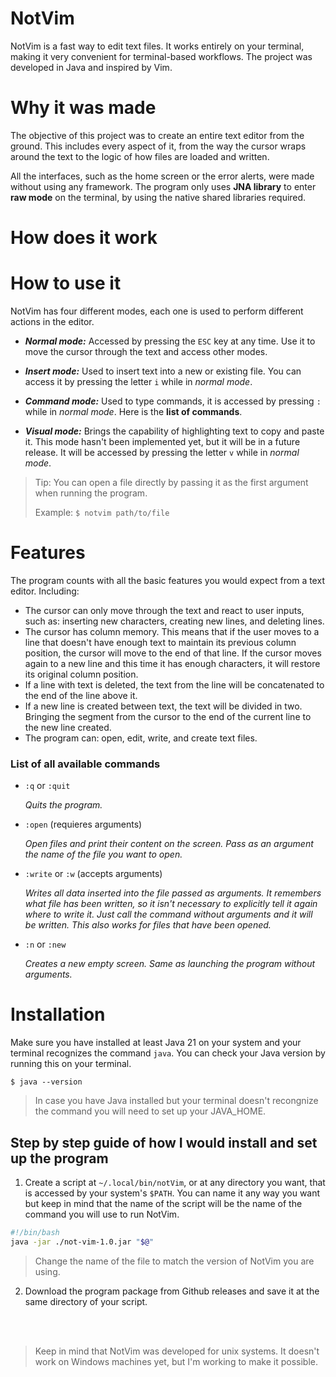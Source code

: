 # NotVim
NotVim is a fast way to edit text files. It works entirely on your terminal, making it very convenient for terminal-based workflows. The project was developed in Java and inspired by Vim.

# Why it was made
The objective of this project was to create an entire text editor from the ground. This includes every aspect of it, from the way the cursor wraps around the text to the logic of how files are loaded and written.

All the interfaces, such as the home screen or the error alerts, were made without using any framework. The program only uses **JNA library** to enter **raw mode** on the terminal, by using the native shared libraries required.
<!-- Link to JNA -->

# How does it work

# How to use it
NotVim has four different modes, each one is used to perform different actions in the editor.

* ***Normal mode:*** Accessed by pressing the `ESC` key at any time. Use it to move the cursor through the text and access other modes.

* ***Insert mode:*** Used to insert text into a new or existing file. You can access it by pressing the letter `i` while in *normal mode*.

* ***Command mode:*** Used to type commands, it is accessed by pressing `:` while in *normal mode*. Here is the **list of commands**. <!-- Link to commands -->

* ***Visual mode:*** Brings the capability of highlighting text to copy and paste it. This mode hasn't been implemented yet, but it will be in a future release. It will be accessed by pressing the letter `v` while in *normal mode*.

> Tip: You can open a file directly by passing it as the first argument when running the program.
> 
> Example: `$ notvim path/to/file`

# Features
The program counts with all the basic features you would expect from a text editor. Including:

* The cursor can only move through the text and react to user inputs, such as: inserting new characters, creating new lines, and deleting lines.
* The cursor has column memory. This means that if the user moves to a line that doesn't have enough text to maintain its previous column position, the cursor will move to the end of that line. If the cursor moves again to a new line and this time it has enough characters, it will restore its original column position.
* If a line with text is deleted, the text from the line will be concatenated to the end of the line above it.
* If a new line is created between text, the text will be divided in two. Bringing the segment from the cursor to the end of the current line to the new line created.
* The program can: open, edit, write, and create text files.

### List of all available commands

* `:q` or `:quit`
  
  *Quits the program.*

* `:open` (requieres arguments)
 
  *Open files and print their content on the screen. Pass as an argument the name of the file you want to open.*

* `:write` or `:w` (accepts arguments)

  *Writes all data inserted into the file passed as arguments. It remembers what file has been written, so it isn't necessary to explicitly tell it again where to write it. Just call the command without arguments and it will be 
  written. This also works for files that have been opened.*

* `:n` or `:new`
  
  *Creates a new empty screen. Same as launching the program without arguments.*

# Installation
Make sure you have installed at least Java 21 on your system and your terminal recognizes the command `java`. You can check your Java version by running this on your terminal.
<!-- Link to Java 21 -->

```
$ java --version
```
> In case you have Java installed but your terminal doesn't recongnize the command you will need to set up your JAVA_HOME.


## Step by step guide of how I would install and set up the program

1. Create a script at `~/.local/bin/notVim`, or at any directory you want, that is accessed by your system's `$PATH`. You can name it any way you want but keep in mind that the name of the script will be the name of the command you will use to run NotVim.
   
```bash
#!/bin/bash
java -jar ./not-vim-1.0.jar "$@"
```
> Change the name of the file to match the version of NotVim you are using.

2. Download the program package from Github releases and save it at the same directory of your script. <!-- Link to release -->

<br>
<br>

> Keep in mind that NotVim was developed for unix systems. It doesn't work on Windows machines yet, but I'm working to make it possible.
